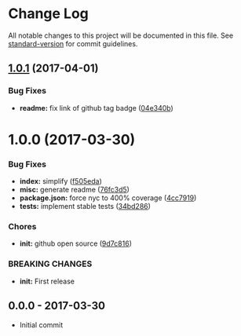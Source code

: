 # Change Log

All notable changes to this project will be documented in this file. See [standard-version](https://github.com/conventional-changelog/standard-version) for commit guidelines.

<a name="1.0.1"></a>
## [1.0.1](https://github.com/tunnckoCore/rollup-plugin-posthtml/compare/v1.0.0...v1.0.1) (2017-04-01)


### Bug Fixes

* **readme:** fix link of github tag badge ([04e340b](https://github.com/tunnckoCore/rollup-plugin-posthtml/commit/04e340b))



<a name="1.0.0"></a>
# 1.0.0 (2017-03-30)


### Bug Fixes

* **index:** simplify ([f505eda](https://github.com/tunnckoCore/rollup-plugin-posthtml/commit/f505eda))
* **misc:** generate readme ([76fc3d5](https://github.com/tunnckoCore/rollup-plugin-posthtml/commit/76fc3d5))
* **package.json:** force nyc to 400% coverage ([4cc7919](https://github.com/tunnckoCore/rollup-plugin-posthtml/commit/4cc7919))
* **tests:** implement stable tests ([34bd286](https://github.com/tunnckoCore/rollup-plugin-posthtml/commit/34bd286))


### Chores

* **init:** github open source ([9d7c816](https://github.com/tunnckoCore/rollup-plugin-posthtml/commit/9d7c816))


### BREAKING CHANGES

* **init:** First release





## 0.0.0 - 2017-03-30
- Initial commit